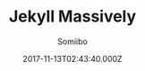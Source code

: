 ---
layout: JamstackTheme
title: Jekyll Massively
github: https://github.com/iwiedenm/jekyll-theme-massively-src
demo: https://iwiedenm.github.io/jekyll-theme-massively/
author: Somiibo
ssg: Jekyll
date: 2017-11-13T02:43:40.000Z
description: 'Preview '
stale: true
---
